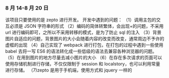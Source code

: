 ### 8 月 14-8 月 20 日

该项目只要使用的是 zepto 进行开发。
开发中遇到的问题：
（1）调用主包的交互必须是 JSON 字符串的形式
（2）编码的简体转繁体，会出现+的问题，不采用 url 进行编码即可，之所以不采用转移的模式，是为了防止 sql 的注入
（3）背景图片自适应的问题，背景图片的大小会随着内容的改变而改变，通常周边不予许的虚框的出现
（4）自己实现了 webpack 进行打包，在打包的过程中遇到一些使用 babel 去将一写 ES6 的语法转化成一些低级的语法去兼容各种浏览器的问题。
（5）在用到图片的地方尽量去减小图片的大小
（6）在存在多次请求的页面可以使用存储机制进行存储，不仅仅限制于 session 和 localstory，也可以利用常量进行存储。
（7)zepto 是用于手机端，使用方式和 jquery 一样的
